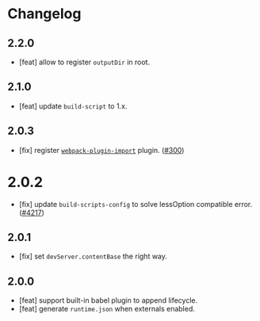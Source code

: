 # Changelog

## 2.2.0

- [feat] allow to register `outputDir` in root.

## 2.1.0

- [feat] update `build-script` to 1.x.

## 2.0.3

- [fix] register [`webpack-plugin-import`](https://github.com/ice-lab/ice-scripts/tree/master/packages/webpack-plugin-import) plugin. ([#300](https://github.com/ice-lab/icestark/issues/300))

# 2.0.2

- [fix] update `build-scripts-config` to solve lessOption compatible error. ([#4217](https://github.com/alibaba/ice/issues/4217))

## 2.0.1
- [fix] set `devServer.contentBase` the right way.

## 2.0.0

- [feat] support built-in babel plugin to append lifecycle.
- [feat] generate `runtime.json` when externals enabled.

